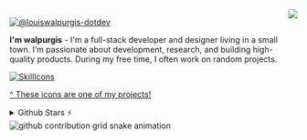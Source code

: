 <img align="right" src="https://visitor-badge.laobi.icu/badge?page_id=louiswalpurgis-dotdev.louiswalpurgis-dotdev" />

<a align="left" href="https://github.com/louiswalpurgis-dotdev/louiswalpurgis-dotdev"><img src="https://readme-typing-svg.herokuapp.com?font=Fira+Code&weight=600&size=30&duration=4000&pause=1000&width=500&height=70&lines=👋+Hi,+I’m+@louiswalpurgis" alt="@louiswalpurgis-dotdev" /></a>

**I'm walpurgis** - I'm a full-stack developer and designer living in a small town. I’m passionate about development, research, and building high-quality products. During my free time, I often work on random projects.

[![SkillIcons](https://skillicons.dev/icons?i=react,nextjs,html,css,vscode,github,figma,tailwindcss,git,nodejs,javascript,express,mongodb,postgresql,mysql)](https://skillicons.dev)<br/>

<!-- icons?i=react,nextjs,vite,html,css,vscode,github,figma,tailwindcss,git,nodejs,python,javascript,typescript,express,firebase,mongodb,java,postgresql,mysql,flask -->

[^ These icons are one of my projects!](https://github.com/tandpfun/skill-icons)

<details>
  <summary>Github Stars ⚡</summary>
  
  <a href="#">![Github stats](https://github-readme-stats.vercel.app/api?username=louiswalpurgis-dotdev&theme=blueberry&count_private=true&hide_border=true&line_height=20)</a>
  <a href="#">![Top Langs](https://github-readme-stats.vercel.app/api/top-langs/?username=louiswalpurgis-dotdev&layout=compact&theme=blueberry&count_private=true&hide_border=true)</a>
</details>

<picture>
  <source
    media="(prefers-color-scheme: dark)"
    srcset="https://raw.githubusercontent.com/swliqor-dotdev/swliqor-dotdev/output/github-contribution-grid-snake-dark.svg"
  />
  <source
    media="(prefers-color-scheme: light)"
    srcset="https://raw.githubusercontent.com/swliqor-dotdev/swliqor-dotdev/output/github-contribution-grid-snake.svg"
  />
  <img
    alt="github contribution grid snake animation"
    src="https://raw.githubusercontent.com/swliqor-dotdev/swliqor-dotdev/output/github-contribution-grid-snake.svg"
  />
</picture>
